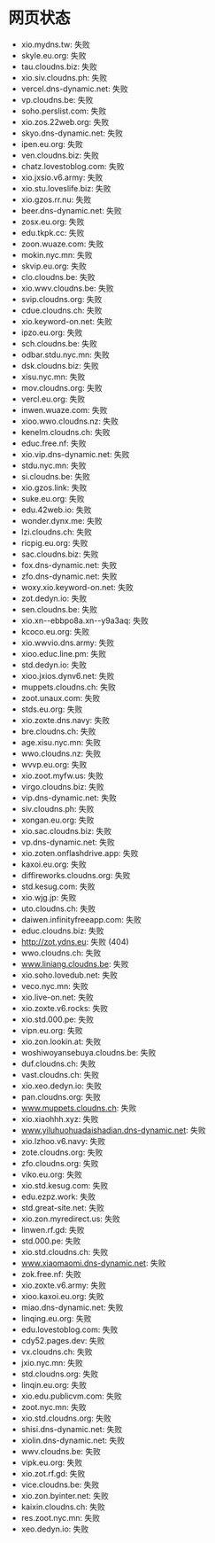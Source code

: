 # 网页状态
- xio.mydns.tw: 失败
- skyle.eu.org: 失败
- tau.cloudns.biz: 失败
- xio.siv.cloudns.ph: 失败
- vercel.dns-dynamic.net: 失败
- vp.cloudns.be: 失败
- soho.perslist.com: 失败
- xio.zos.22web.org: 失败
- skyo.dns-dynamic.net: 失败
- ipen.eu.org: 失败
- ven.cloudns.biz: 失败
- chatz.lovestoblog.com: 失败
- xio.jxsio.v6.army: 失败
- xio.stu.loveslife.biz: 失败
- xio.gzos.rr.nu: 失败
- beer.dns-dynamic.net: 失败
- zosx.eu.org: 失败
- edu.tkpk.cc: 失败
- zoon.wuaze.com: 失败
- mokin.nyc.mn: 失败
- skvip.eu.org: 失败
- clo.cloudns.be: 失败
- xio.wwv.cloudns.be: 失败
- svip.cloudns.org: 失败
- cdue.cloudns.ch: 失败
- xio.keyword-on.net: 失败
- ipzo.eu.org: 失败
- sch.cloudns.be: 失败
- odbar.stdu.nyc.mn: 失败
- dsk.cloudns.biz: 失败
- xisu.nyc.mn: 失败
- mov.cloudns.org: 失败
- vercl.eu.org: 失败
- inwen.wuaze.com: 失败
- xioo.wwo.cloudns.nz: 失败
- kenelm.cloudns.ch: 失败
- educ.free.nf: 失败
- xio.vip.dns-dynamic.net: 失败
- stdu.nyc.mn: 失败
- si.cloudns.be: 失败
- xio.gzos.link: 失败
- suke.eu.org: 失败
- edu.42web.io: 失败
- wonder.dynx.me: 失败
- lzi.cloudns.ch: 失败
- ricpig.eu.org: 失败
- sac.cloudns.biz: 失败
- fox.dns-dynamic.net: 失败
- zfo.dns-dynamic.net: 失败
- woxy.xio.keyword-on.net: 失败
- zot.dedyn.io: 失败
- sen.cloudns.be: 失败
- xio.xn--ebbpo8a.xn--y9a3aq: 失败
- kcoco.eu.org: 失败
- xio.wwvio.dns.army: 失败
- xioo.educ.line.pm: 失败
- std.dedyn.io: 失败
- xioo.jxios.dynv6.net: 失败
- muppets.cloudns.ch: 失败
- zoot.unaux.com: 失败
- stds.eu.org: 失败
- xio.zoxte.dns.navy: 失败
- bre.cloudns.ch: 失败
- age.xisu.nyc.mn: 失败
- wwo.cloudns.nz: 失败
- wvvp.eu.org: 失败
- xio.zoot.myfw.us: 失败
- virgo.cloudns.biz: 失败
- vip.dns-dynamic.net: 失败
- siv.cloudns.ph: 失败
- xongan.eu.org: 失败
- xio.sac.cloudns.biz: 失败
- vp.dns-dynamic.net: 失败
- xio.zoten.onflashdrive.app: 失败
- kaxoi.eu.org: 失败
- diffireworks.cloudns.org: 失败
- std.kesug.com: 失败
- xio.wjg.jp: 失败
- uto.cloudns.ch: 失败
- daiwen.infinityfreeapp.com: 失败
- educ.cloudns.biz: 失败
- http://zot.ydns.eu: 失败 (404)
- wwo.cloudns.ch: 失败
- www.liniang.cloudns.be: 失败
- xio.soho.lovedub.net: 失败
- veco.nyc.mn: 失败
- xio.live-on.net: 失败
- xio.zoxte.v6.rocks: 失败
- xio.std.000.pe: 失败
- vipn.eu.org: 失败
- xio.zon.lookin.at: 失败
- woshiwoyansebuya.cloudns.be: 失败
- duf.cloudns.ch: 失败
- vast.cloudns.ch: 失败
- xio.xeo.dedyn.io: 失败
- pan.cloudns.org: 失败
- www.muppets.cloudns.ch: 失败
- xio.xiaohhh.xyz: 失败
- www.yiluhuohuadaishadian.dns-dynamic.net: 失败
- xio.lzhoo.v6.navy: 失败
- zote.cloudns.org: 失败
- zfo.cloudns.org: 失败
- viko.eu.org: 失败
- xio.std.kesug.com: 失败
- edu.ezpz.work: 失败
- std.great-site.net: 失败
- xio.zon.myredirect.us: 失败
- linwen.rf.gd: 失败
- std.000.pe: 失败
- xio.std.cloudns.ch: 失败
- www.xiaomaomi.dns-dynamic.net: 失败
- zok.free.nf: 失败
- xio.zoxte.v6.army: 失败
- xioo.kaxoi.eu.org: 失败
- miao.dns-dynamic.net: 失败
- linqing.eu.org: 失败
- edu.lovestoblog.com: 失败
- cdy52.pages.dev: 失败
- vx.cloudns.ch: 失败
- jxio.nyc.mn: 失败
- std.cloudns.org: 失败
- linqin.eu.org: 失败
- xio.edu.publicvm.com: 失败
- zoot.nyc.mn: 失败
- xio.std.cloudns.org: 失败
- shisi.dns-dynamic.net: 失败
- xiolin.dns-dynamic.net: 失败
- wwv.cloudns.be: 失败
- vipk.eu.org: 失败
- xio.zot.rf.gd: 失败
- vice.cloudns.be: 失败
- xio.zon.byinter.net: 失败
- kaixin.cloudns.ch: 失败
- res.zoot.nyc.mn: 失败
- xeo.dedyn.io: 失败
